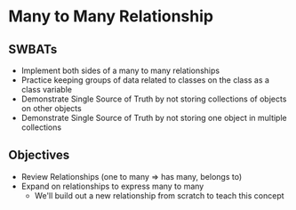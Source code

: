 Many to Many Relationship
===

## SWBATs
- Implement both sides of a many to many relationships
- Practice keeping groups of data related to classes on the class as a class variable
- Demonstrate Single Source of Truth by not storing collections of objects on other objects
- Demonstrate Single Source of Truth by not storing one object in multiple collections

## Objectives
- Review Relationships (one to many => has many, belongs to)
- Expand on relationships to express many to many
  - We'll build out a new relationship from scratch to teach this concept
